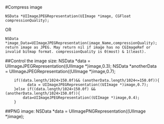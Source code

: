 #Compress image

	NSData *UIImageJPEGRepresentation(UIImage *image, CGFloat compressionQuality);

OR
	
	NSData *image_Data=UIImageJPEGRepresentation(image_Name,compressionQuality);
	return image as JPEG. May return nil if image has no CGImageRef or invalid bitmap format. compressionQuality is 0(most) & 1(least).
	
	
##Control the image size:
	    NSData *data = UIImageJPEGRepresentation((UIImage *)image,0.3);
	    NSData *anotherData = UIImageJPEGRepresentation((UIImage *)image,0.7);
	    
	    
	    if((data.length/1024>150.0f)&& (anotherData.length/1024<=150.0f)){
	          data = UIImageJPEGRepresentation((UIImage *)image,0.7);
	    }else if((data.length/1024>150.0f) && (anotherData.length/1024>150.0f)){
	        data=UIImageJPEGRepresentation((UIImage *)image,0.4);
	    }	
	
	
##PNG image:
	  NSData *data = UIImagePNGRepresentation((UIImage *)image);